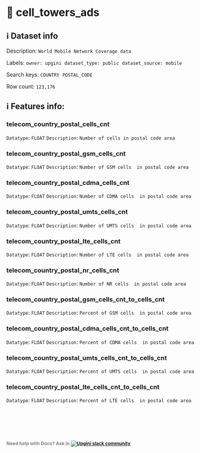 # 📖 cell_towers_ads 
## ℹ️ Dataset info 
Description: `World Mobile Network Coverage data` 

Labels: ` owner: upgini ` &nbsp;` dataset_type: public ` &nbsp;` dataset_source: mobile ` &nbsp;

Search keys: 
` COUNTRY ` &nbsp;` POSTAL_CODE ` &nbsp;

Row count: `123,176` 

## ℹ️ Features info:

### telecom_country_postal_cells_cnt
`Datatype`: `FLOAT`
`Description`: `Number of cells in postal code area`

### telecom_country_postal_gsm_cells_cnt
`Datatype`: `FLOAT`
`Description`: `Number of GSM cells  in postal code area`

### telecom_country_postal_cdma_cells_cnt
`Datatype`: `FLOAT`
`Description`: `Number of CDMA cells  in postal code area`

### telecom_country_postal_umts_cells_cnt
`Datatype`: `FLOAT`
`Description`: `Number of UMTS cells  in postal code area`

### telecom_country_postal_lte_cells_cnt
`Datatype`: `FLOAT`
`Description`: `Number of LTE cells  in postal code area`

### telecom_country_postal_nr_cells_cnt
`Datatype`: `FLOAT`
`Description`: `Number of NR cells  in postal code area`

### telecom_country_postal_gsm_cells_cnt_to_cells_cnt
`Datatype`: `FLOAT`
`Description`: `Percent of GSM cells  in postal code area`

### telecom_country_postal_cdma_cells_cnt_to_cells_cnt
`Datatype`: `FLOAT`
`Description`: `Percent of CDMA cells  in postal code area`

### telecom_country_postal_umts_cells_cnt_to_cells_cnt
`Datatype`: `FLOAT`
`Description`: `Percent of UMTS cells  in postal code area`

### telecom_country_postal_lte_cells_cnt_to_cells_cnt
`Datatype`: `FLOAT`
`Description`: `Percent of LTE cells  in postal code area`


<br/><br/>
---
<span style="color:grey;font-weight:700;font-size:12px">
    Need help with Docs? Ask in
    <a href="https://4mlg.short.gy/join-upgini-community">
        <img alt="Upgini slack community" src="https://img.shields.io/badge/slack-@upgini-orange.svg?logo=slack">
    </a>
</span>